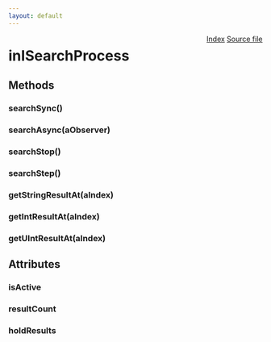 ```yaml
---
layout: default
---
```

<div class='links' style='float:right'><a href="../index.html">Index</a>
<a href="http://dxr.mozilla.org/mozilla-central/source/layout/inspector/inISearchProcess.idl">Source file</a>
</div>

# inISearchProcess #

## Methods ##

### searchSync() ###

### searchAsync(aObserver) ###

### searchStop() ###

### searchStep() ###

### getStringResultAt(aIndex) ###

### getIntResultAt(aIndex) ###

### getUIntResultAt(aIndex) ###

## Attributes ##

### isActive ###

### resultCount ###

### holdResults ###
